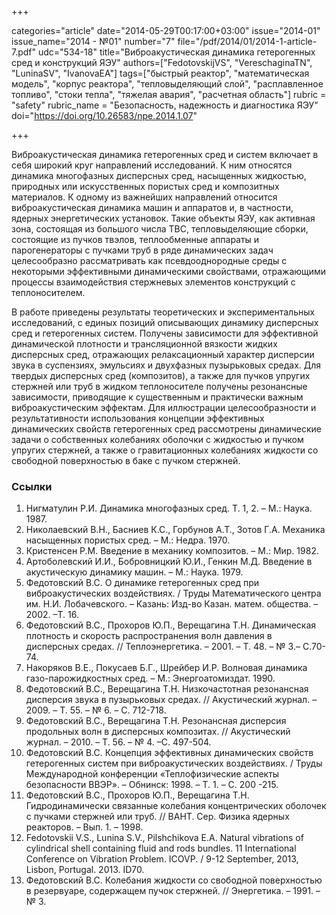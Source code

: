 +++

categories="article"
date="2014-05-29T00:17:00+03:00"
issue="2014-01"
issue_name="2014 - №01"
number="7"
file="/pdf/2014/01/2014-1-article-7.pdf"
udc="534-18"
title="Виброакустическая динамика гетерогенных сред и конструкций ЯЭУ"
authors=["FedotovskijVS", "VereschaginaTN", "LuninaSV", "IvanovaEA"]
tags=["быстрый реактор", "математическая модель", "корпус реактора", "тепловыделяющий слой", "расплавленное топливо", "стоки тепла", "тяжелая авария", "расчетная область"]
rubric = "safety"
rubric_name = "Безопасность, надежность и диагностика ЯЭУ"
doi="https://doi.org/10.26583/npe.2014.1.07"

+++

Виброакустическая динамика гетерогенных сред и систем включает в себя широкий круг направлений исследований. К ним относятся динамика многофазных дисперсных сред, насыщенных жидкостью, природных или искусственных пористых сред и композитных материалов. К одному из важнейших направлений относится виброакустическая динамика машин и аппаратов и, в частности, ядерных энергетических установок. Такие объекты ЯЭУ, как активная зона, состоящая из большого числа ТВС, тепловыделяющие сборки, состоящие из пучков твэлов, теплообменные аппараты и парогенераторы с пучками труб в ряде динамических задач целесообразно рассматривать как псевдооднородные среды с некоторыми эффективными динамическими свойствами, отражающими процессы взаимодействия стержневых элементов конструкций с теплоносителем.

В работе приведены результаты теоретических и экспериментальных исследований, с единых позиций описывающих динамику дисперсных сред и гетерогенных систем. Получены зависимости для эффективной динамической плотности и трансляционной вязкости жидких дисперсных сред, отражающих релаксационный характер дисперсии звука в суспензиях, эмульсиях и двухфазных пузырьковых средах. Для твердых дисперсных сред (композитов), а также для пучков упругих стержней или труб в жидком теплоносителе получены резонансные зависимости, приводящие к существенным и практически важным виброакустическим эффектам. Для иллюстрации целесообразности и результативности использования концепции эффективных динамических свойств гетерогенных сред рассмотрены динамические задачи о собственных колебаниях оболочки с жидкостью и пучком упругих стержней, а также о гравитационных колебаниях жидкости со свободной поверхностью в баке с пучком стержней.

### Ссылки

1. Нигматулин Р.И. Динамика многофазных сред. Т. 1, 2. – М.: Наука. 1987.
2. Николаевский В.Н., Басниев К.С., Горбунов А.Т., Зотов Г.А. Механика насыщенных пористых сред. – М.: Недра. 1970.
3. Кристенсен Р.М. Введение в механику композитов. – М.: Мир. 1982.
4. Артоболевский И.И., Бобровницкий Ю.И., Генкин М.Д. Введение в акустическую динамику машин. – М.: Наука. 1979.
5. Федотовский В.С. О динамике гетерогенных сред при виброакустических воздействиях. / Труды Математического центра им. Н.И. Лобачевского. – Казань: Изд-во Казан. матем. общества. –2002. –Т. 16.
6. Федотовский В.С., Прохоров Ю.П., Верещагина Т.Н. Динамическая плотность и скорость распространения волн давления в дисперсных средах. // Теплоэнергетика. – 2001. – Т. 48. – № 3.– С.70-74.
7. Накоряков В.Е., Покусаев Б.Г., Шрейбер И.Р. Волновая динамика газо-парожидкостных сред. – М.: Энергоатомиздат. 1990.
8. Федотовский В.С., Верещагина Т.Н. Низкочастотная резонансная дисперсия звука в пузырьковых средах. // Акустический журнал. – 2009. – Т. 55. – № 6. – С. 712-718.
9. Федотовский В.С., Верещагина Т.Н. Резонансная дисперсия продольных волн в дисперсных композитах. // Акустический журнал. – 2010. – Т. 56. – № 4. –С. 497-504.
10. Федотовский В.С. Концепция эффективных динамических свойств гетерогенных систем при виброакустических воздействиях. / Труды Международной конференции «Теплофизические аспекты безопасности ВВЭР». – Обнинск: 1998. – Т. 1. – С. 200 -215.
11. Федотовский В.С., Прохоров Ю.П., Верещагина Т.Н. Гидродинамически связанные колебания концентрических оболочек с пучками стержней или труб. // ВАНТ. Сер. Физика ядерных реакторов. – Вып. 1. – 1998.
12. Fedotovskii V.S., Lunina S.V., Pilshchikova E.A. Natural vibrations of cylindrical shell containing fluid and rods bundles. 11 International Conference on Vibration Problem. ICOVP. / 9-12 September, 2013, Lisbon, Portugal. 2013. ID70.
13. Федотовский В.С. Колебания жидкости со свободной поверхностью в резервуаре, содержащем пучок стержней. // Энергетика. – 1991. – № 3.